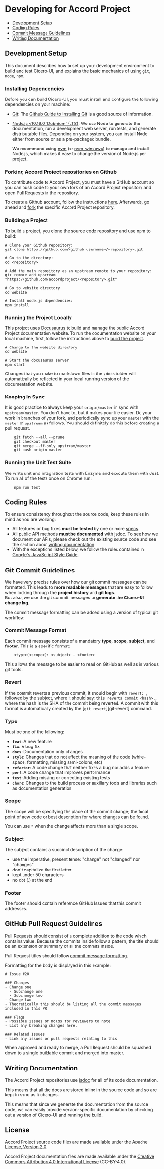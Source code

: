 # Developing for Accord Project

* [Development Setup][developers.setup]
* [Coding Rules][developers.rules]
* [Commit Message Guidelines][developers.commits]
* [Writing Documentation][developers.documentation]

## <a name="setup"> Development Setup

This document describes how to set up your development environment to build and test Cicero-UI, and
explains the basic mechanics of using `git`, `node`, `npm`.

### Installing Dependencies

Before you can build Cicero-UI, you must install and configure the following dependencies on your
machine:

* [Git][git]: The [Github Guide to Installing Git][git-setup] is a good source of information.

* [Node.js v10.16.0 'Dubnium' (LTS)][node]: We use Node to generate the documentation, run a
  development web server, run tests, and generate distributable files. Depending on your system,
  you can install Node either from source or as a pre-packaged bundle.

  We recommend using [nvm][nvm] (or [nvm-windows][nvm-windows])
  to manage and install Node.js, which makes it easy to change the version of Node.js per project.

### Forking Accord Project repositories on Github

To contribute code to Accord Project, you must have a GitHub account so you can push code to your own
fork of an Accord Project repository and open Pull Requests in the repository.

To create a Github account, follow the instructions [here][github-signup].
Afterwards, go ahead and [fork][github-forking] the specific Accord Project repository.

### Building a Project

To build a project, you clone the source code repository and use npm to build:

```shell
# Clone your Github repository:
git clone https://github.com/<github username>/<repository>.git

# Go to the directory:
cd <repository>

# Add the main repository as an upstream remote to your repository:
git remote add upstream "https://github.com/accordproject/<repository>.git"

# Go to website directory
cd website

# Install node.js dependencies:
npm install
```

### Running the Project Locally

This project uses [Docusaurus][docusaurus] to build and manage the public Accord Project documentation website. To run the documentation website on your local machine, first, follow the instructions above to [build the project](#building-a-project).

```shell
# Change to the website directory
cd website

# Start the docusaurus server
npm start
```

Changes that you make to markdown files in the `/docs` folder will automatically be reflected in your local running version of the documentation website. 

### Keeping In Sync

It is good practice to always keep your `origin/master` in sync with `upstream/master`. You don’t have to, but it makes your life easier. Do your work in branches of your fork, and periodically sync up your `master` with the `master` of `upstream` as follows. You should definitely do this before creating a pull request.

```shell
    git fetch --all --prune
    git checkout master
    git merge --ff-only upstream/master
    git push origin master
```

### <a name="unit-tests"></a> Running the Unit Test Suite

We write unit and integration tests with Enzyme and execute them with Jest. To run all of the
tests once on Chrome run:

```shell
    npm run test
```

## <a name="rules"></a> Coding Rules

To ensure consistency throughout the source code, keep these rules in mind as you are working:

* All features or bug fixes **must be tested** by one or more [specs][developers.unit-tests].
* All public API methods **must be documented** with jsdoc. To see how we document our APIs, please check
  out the existing source code and see the section about [writing documentation][developers.documentation]
* With the exceptions listed below, we follow the rules contained in
  [Google's JavaScript Style Guide][google].

## <a name="commits"></a> Git Commit Guidelines

We have very precise rules over how our git commit messages can be formatted.  This leads to **more
readable messages** that are easy to follow when looking through the **project history** and **git logs**.  
But also, we use the git commit messages to **generate the Cicero-UI change log**.

The commit message formatting can be added using a version of typical git workflow.

### Commit Message Format
Each commit message consists of a mandatory **type**, **scope**, **subject**, and **footer**. This is a specific format:

```shell
    <type>(<scope>): <subject> - <footer>
```

This allows the message to be easier to read on GitHub as well as in various git tools.

### Revert
If the commit reverts a previous commit, it should begin with `revert: `, followed by the subject, where it 
should say: `this reverts commit <hash>.`, where the hash is the SHA of the commit being reverted.
A commit with this format is automatically created by the [`git revert`][git-revert] command.

### Type
Must be one of the following:

* **`feat`**: A new feature
* **`fix`**: A bug fix
* **`docs`**: Documentation only changes
* **`style`**: Changes that do not affect the meaning of the code (white-space, formatting, missing
  semi-colons, etc)
* **`refactor`**: A code change that neither fixes a bug nor adds a feature
* **`perf`**: A code change that improves performance
* **`test`**: Adding missing or correcting existing tests
* **`chore`**: Changes to the build process or auxiliary tools and libraries such as documentation
  generation

### Scope
The scope will be specifying the place of the commit change; the focal point of new code or best 
description for where changes can be found.

You can use `*` when the change affects more than a single scope.

### Subject
The subject contains a succinct description of the change:

* use the imperative, present tense: "change" not "changed" nor "changes"
* don't capitalize the first letter
* kept under 50 characters
* no dot (.) at the end

### Footer
The footer should contain reference GitHub Issues that this commit addresses.

## <a name="pullrequests"></a> GitHub Pull Request Guidelines
Pull Requests should consist of a complete addition to the code which contains value. 
Because the commits inside follow a pattern, the title should be an extension or summary of all the commits inside.

Pull Request titles should follow [commit message formatting][developers.commits].

Formatting for the body is displayed in this example:

```shell
# Issue #20

### Changes
- Change one
  - Subchange one
  - Subchange two
- Change two
- Theoretically this should be listing all the commit messages included in this PR

### Flags
- Possible issues or holds for reviewers to note
- List any breaking changes here.

### Related Issues
- Link any issues or pull requests relating to this
```

When approved and ready to merge, a Pull Request should be squashed down to a single buildable commit and merged into master.

## <a name="documentation"></a> Writing Documentation

The Accord Project repositories use [jsdoc][jsdoc] for all of its code
documentation.

This means that all the docs are stored inline in the source code and so are kept in sync as it
changes.

This means that since we generate the documentation from the source code, we can easily provide
version-specific documentation by checking out a version of Cicero-UI and running the build.

## License <a name="license"></a>

Accord Project source code files are made available under the [Apache License, Version 2.0][apache].

Accord Project documentation files are made available under the [Creative Commons Attribution 4.0 International License][creativecommons] (CC-BY-4.0).

[developers.setup]: DEVELOPERS.md#setup
[developers.rules]: DEVELOPERS.md#rules
[developers.commits]: DEVELOPERS.md#commits
[developers.documentation]: DEVELOPERS.md#documentation
[developers.unit-tests]: DEVELOPERS.md#unit-tests

[git]: http://git-scm.com/
[git-setup]: https://help.github.com/en/articles/set-up-git
[node]: https://nodejs.org/en/
[nvm]: https://github.com/creationix/nvm
[nvm-windows]: https://github.com/coreybutler/nvm-windows
[github-signup]: https://github.com/signup/free
[github-forking]: http://help.github.com/forking
[google]: https://google.github.io/styleguide/jsguide.html
[commit]: https://github.com/commitizen/cz-cli
[jsdoc]: http://usejsdoc.org/
[docusaurus]: https://docusaurus.io

[apache]: https://github.com/accordproject/techdocs/blob/master/LICENSE
[creativecommons]: http://creativecommons.org/licenses/by/4.0/
